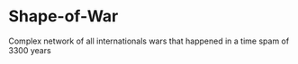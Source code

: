 # Shape-of-War
Complex network of all internationals wars that happened in a time spam of 3300 years

